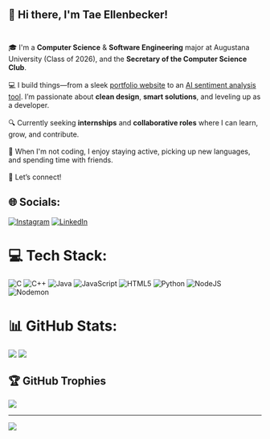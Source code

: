 ## 👋 Hi there, I'm Tae Ellenbecker!<br><br>
🎓 I'm a **Computer Science** & **Software Engineering** major at Augustana University (Class of 2026), and the **Secretary of the Computer Science Club**.<br><br>
💻 I build things—from a sleek [portfolio website](https://taeellenbecker.github.io/) to an [AI sentiment analysis tool](https://github.com/TaeEllenbecker/AI-Sentiment). I’m passionate about **clean design**, **smart solutions**, and leveling up as a developer.<br><br>
🔍 Currently seeking **internships** and **collaborative roles** where I can learn, grow, and contribute.<br><br>
🌱 When I'm not coding, I enjoy staying active, picking up new languages, and spending time with friends.<br><br>
🚀 Let’s connect!

## 🌐 Socials:
[![Instagram](https://img.shields.io/badge/Instagram-%23E4405F.svg?logo=Instagram&logoColor=white)](https://instagram.com/tae.ellenbecker) 
[![LinkedIn](https://img.shields.io/badge/LinkedIn-%230077B5.svg?logo=linkedin&logoColor=white)](https://www.linkedin.com/in/tae-ellenbecker-384194225/)

# 💻 Tech Stack:
![C](https://img.shields.io/badge/c-%2300599C.svg?style=for-the-badge&logo=c&logoColor=white) 
![C++](https://img.shields.io/badge/c++-%2300599C.svg?style=for-the-badge&logo=c%2B%2B&logoColor=white) 
![Java](https://img.shields.io/badge/java-%23ED8B00.svg?style=for-the-badge&logo=openjdk&logoColor=white) 
![JavaScript](https://img.shields.io/badge/javascript-%23323330.svg?style=for-the-badge&logo=javascript&logoColor=%23F7DF1E) 
![HTML5](https://img.shields.io/badge/html5-%23E34F26.svg?style=for-the-badge&logo=html5&logoColor=white) 
![Python](https://img.shields.io/badge/python-3670A0?style=for-the-badge&logo=python&logoColor=ffdd54) 
![NodeJS](https://img.shields.io/badge/node.js-6DA55F?style=for-the-badge&logo=node.js&logoColor=white) 
![Nodemon](https://img.shields.io/badge/NODEMON-%23323330.svg?style=for-the-badge&logo=nodemon&logoColor=%BBDEAD)

# 📊 GitHub Stats:
![](https://github-readme-stats.vercel.app/api?username=TaeEllenbecker&theme=dark&hide_border=false&include_all_commits=true&count_private=true) ![](https://nirzak-streak-stats.vercel.app/?user=TaeEllenbecker&theme=dark&hide_border=false)<br/>

## 🏆 GitHub Trophies
![](https://github-profile-trophy.vercel.app/?username=TaeEllenbecker&theme=radical&no-frame=false&no-bg=true&margin-w=4)

---
[![](https://visitcount.itsvg.in/api?id=TaeEllenbecker&icon=0&color=0)](https://visitcount.itsvg.in)
